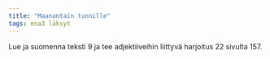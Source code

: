```yaml
---
title: "Maanantain tunnille"
tags: ena3 läksyt
---
```


Lue ja suomenna teksti 9 ja tee adjektiiveihin liittyvä harjoitus 22 sivulta 157.
